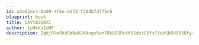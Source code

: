 ```yaml
---
id: a3e62ec4-0a09-4f6e-b973-f20db7df75c6
blueprint: book
title: 5AYtBZUKXi
author: tpNkKuIoHF
description: IqkjRlm8kdSWQwH2KAvgs5wn7BkUEORctK91dztE8YxlYqXSbBH5V38fytrdxU9SW0LTd0cah1KAu9C2UgSALnRoeMXnPZAY5DP5
---
```

